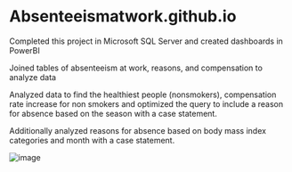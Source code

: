 # Absenteeismatwork.github.io

Completed this project in Microsoft SQL Server and created dashboards in PowerBI

Joined tables of absenteeism at work, reasons, and compensation to analyze data 

Analyzed data to find the healthiest people (nonsmokers), compensation rate increase for non smokers and optimized the query to include a reason for absence based on the season with a case statement. 

Additionally analyzed reasons for absence based on body mass index categories and month with a case statement. 

![image](https://github.com/user-attachments/assets/eb7c5fdf-042b-4c03-8d08-85501df51621)


